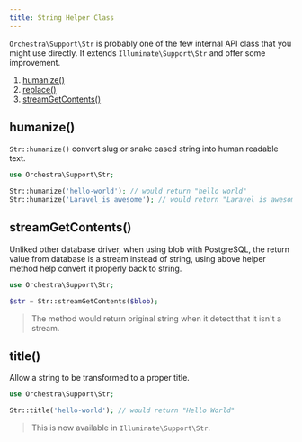 ```yaml
---
title: String Helper Class
---
```


`Orchestra\Support\Str` is probably one of the few internal API class that you might use directly. It extends `Illuminate\Support\Str` and offer some improvement.

1. [humanize()](#str-humanize)
2. [replace()](#str-replace)
3. [streamGetContents()](#stream-get-contents)

<a name="str-humanize"></a>
## humanize()

`Str::humanize()` convert slug or snake cased string into human readable text.

```php
use Orchestra\Support\Str;

Str::humanize('hello-world'); // would return "hello world"
Str::humanize('Laravel_is awesome'); // would return "Laravel is awesome"
```

<a name="stream-get-contents"></a>
## streamGetContents()

Unliked other database driver, when using blob with PostgreSQL, the return value from database is a stream instead of string, using above helper method help convert it properly back to string.

```php
use Orchestra\Support\Str;

$str = Str::streamGetContents($blob);
```

> The method would return original string when it detect that it isn't a stream.

<a name="str-title"></a>
## title()

Allow a string to be transformed to a proper title.

```php
use Orchestra\Support\Str;

Str::title('hello-world'); // would return "Hello World"
```

> This is now available in `Illuminate\Support\Str`.

